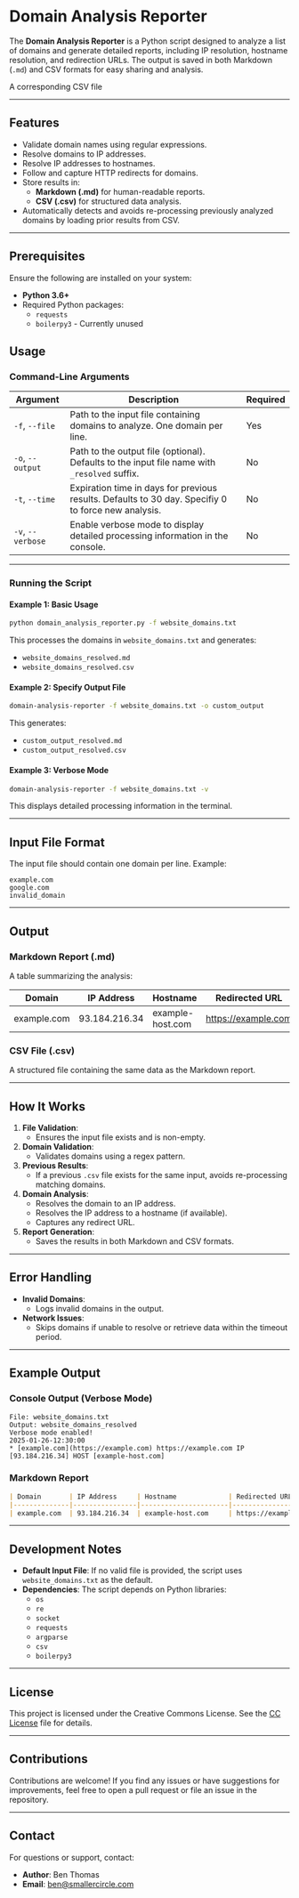 # Domain Analysis Reporter

The **Domain Analysis Reporter** is a Python script designed to analyze a list of domains and generate detailed reports, including IP resolution, hostname resolution, and redirection URLs. The output is saved in both Markdown (`.md`) and CSV formats for easy sharing and analysis.

A corresponding CSV file

---

## Features

- Validate domain names using regular expressions.
- Resolve domains to IP addresses.
- Resolve IP addresses to hostnames.
- Follow and capture HTTP redirects for domains.
- Store results in:
  - **Markdown (.md)** for human-readable reports.
  - **CSV (.csv)** for structured data analysis.
- Automatically detects and avoids re-processing previously analyzed domains by loading prior results from CSV.

---

## Prerequisites

Ensure the following are installed on your system:

- **Python 3.6+**
- Required Python packages:
  - `requests`
  - `boilerpy3` - Currently unused


## **Usage**

### **Command-Line Arguments**

| Argument | Description | Required |
| ----- | ----- | ----- |
| `-f`, `--file` | Path to the input file containing domains to analyze. One domain per line. | Yes |
| `-o`, `--output` | Path to the output file (optional). Defaults to the input file name with `_resolved` suffix. | No |
| `-t`, `--time` | Expiration time in days for previous results. Defaults to 30 day. Specifiy 0 to force new analysis. | No |
| `-v`, `--verbose` | Enable verbose mode to display detailed processing information in the console. | No |

---

### **Running the Script**

#### **Example 1: Basic Usage**

```bash
python domain_analysis_reporter.py -f website_domains.txt
```

This processes the domains in `website_domains.txt` and generates:

* `website_domains_resolved.md`
* `website_domains_resolved.csv`

#### **Example 2: Specify Output File**

```bash
domain-analysis-reporter -f website_domains.txt -o custom_output
```

This generates:

* `custom_output_resolved.md`  
* `custom_output_resolved.csv`

#### **Example 3: Verbose Mode**

```bash
domain-analysis-reporter -f website_domains.txt -v
```

This displays detailed processing information in the terminal.

---

## **Input File Format**

The input file should contain one domain per line. Example:

```
example.com
google.com
invalid_domain
```

---

## **Output**

### **Markdown Report (.md)**

A table summarizing the analysis:

| Domain       | IP Address     | Hostname             | Redirected URL         |
|--------------|----------------|----------------------|------------------------|
| example.com  | 93.184.216.34  | example-host.com     | https://example.com    |


### **CSV File (.csv)**

A structured file containing the same data as the Markdown report.

---

## **How It Works**

1. **File Validation**:  
   * Ensures the input file exists and is non-empty.  
2. **Domain Validation**:  
   * Validates domains using a regex pattern.  
3. **Previous Results**:  
   * If a previous `.csv` file exists for the same input, avoids re-processing matching domains.  
4. **Domain Analysis**:  
   * Resolves the domain to an IP address.  
   * Resolves the IP address to a hostname (if available).  
   * Captures any redirect URL.  
5. **Report Generation**:  
   * Saves the results in both Markdown and CSV formats.

---

## **Error Handling**

* **Invalid Domains**:  
  * Logs invalid domains in the output.  
* **Network Issues**:  
  * Skips domains if unable to resolve or retrieve data within the timeout period.

---

## **Example Output**

### **Console Output (Verbose Mode)**

```
File: website_domains.txt
Output: website_domains_resolved
Verbose mode enabled!
2025-01-26-12:30:00  
* [example.com](https://example.com) https://example.com IP [93.184.216.34] HOST [example-host.com]
```

### **Markdown Report**

```markdown
| Domain       | IP Address     | Hostname             | Redirected URL         | Timestamp            |
|--------------|----------------|----------------------|------------------------|----------------------|
| example.com  | 93.184.216.34  | example-host.com     | https://example.com    | 2025-01-26 22:48:26  |
```

---

## **Development Notes**

* **Default Input File**: If no valid file is provided, the script uses `website_domains.txt` as the default.  
* **Dependencies**: The script depends on Python libraries:  
  * `os`  
  * `re`  
  * `socket`  
  * `requests`  
  * `argparse`  
  * `csv`
  * `boilerpy3`

---

## **License**

This project is licensed under the Creative Commons License. See the [CC License](https://github.com/benmathat/domain_analysis_reporter/blob/main/LICENSE "View LICENSE on GitHub") file for details.

---

## **Contributions**

Contributions are welcome\! If you find any issues or have suggestions for improvements, feel free to open a pull request or file an issue in the repository.

---

## **Contact**

For questions or support, contact:

* **Author**: Ben Thomas
* **Email**: <ben@smallercircle.com>
